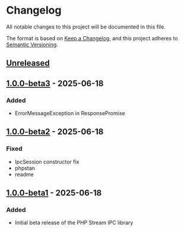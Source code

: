 # Changelog

All notable changes to this project will be documented in this file.

The format is based on [Keep a Changelog](https://keepachangelog.com/en/1.1.0/),
and this project adheres to [Semantic Versioning](https://semver.org/spec/v2.0.0.html).

## [Unreleased]



## [1.0.0-beta3] - 2025-06-18
### Added
- ErrorMessageException in ResponsePromise

## [1.0.0-beta2] - 2025-06-18
### Fixed
- IpcSession constructor fix
- phpstan
- readme

## [1.0.0-beta1] - 2025-06-18
### Added
- Initial beta release of the PHP Stream IPC library

[Unreleased]: https://github.com/riki137/php-stream-ipc/compare/1.0.0-beta3...main
[1.0.0-beta3]: https://github.com/riki137/php-stream-ipc/compare/1.0.0-beta2...1.0.0-beta3
[1.0.0-beta2]: https://github.com/riki137/php-stream-ipc/compare/1.0.0-beta1...1.0.0-beta2
[1.0.0-beta1]: https://github.com/riki137/php-stream-ipc/releases/tag/1.0.0-beta1
